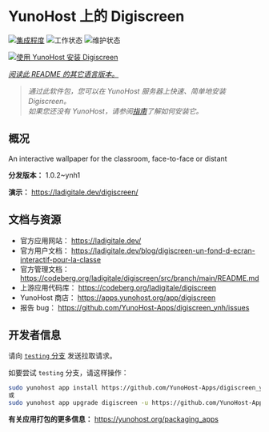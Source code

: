 <!--
注意：此 README 由 <https://github.com/YunoHost/apps/tree/master/tools/readme_generator> 自动生成
请勿手动编辑。
-->

# YunoHost 上的 Digiscreen

[![集成程度](https://apps.yunohost.org/badge/integration/digiscreen)](https://ci-apps.yunohost.org/ci/apps/digiscreen/)
![工作状态](https://apps.yunohost.org/badge/state/digiscreen)
![维护状态](https://apps.yunohost.org/badge/maintained/digiscreen)

[![使用 YunoHost 安装 Digiscreen](https://install-app.yunohost.org/install-with-yunohost.svg)](https://install-app.yunohost.org/?app=digiscreen)

*[阅读此 README 的其它语言版本。](./ALL_README.md)*

> *通过此软件包，您可以在 YunoHost 服务器上快速、简单地安装 Digiscreen。*  
> *如果您还没有 YunoHost，请参阅[指南](https://yunohost.org/install)了解如何安装它。*

## 概况

An interactive wallpaper for the classroom, face-to-face or distant


**分发版本：** 1.0.2~ynh1

**演示：** <https://ladigitale.dev/digiscreen/>
## 文档与资源

- 官方应用网站： <https://ladigitale.dev/>
- 官方用户文档： <https://ladigitale.dev/blog/digiscreen-un-fond-d-ecran-interactif-pour-la-classe>
- 官方管理文档： <https://codeberg.org/ladigitale/digiscreen/src/branch/main/README.md>
- 上游应用代码库： <https://codeberg.org/ladigitale/digiscreen>
- YunoHost 商店： <https://apps.yunohost.org/app/digiscreen>
- 报告 bug： <https://github.com/YunoHost-Apps/digiscreen_ynh/issues>

## 开发者信息

请向 [`testing` 分支](https://github.com/YunoHost-Apps/digiscreen_ynh/tree/testing) 发送拉取请求。

如要尝试 `testing` 分支，请这样操作：

```bash
sudo yunohost app install https://github.com/YunoHost-Apps/digiscreen_ynh/tree/testing --debug
或
sudo yunohost app upgrade digiscreen -u https://github.com/YunoHost-Apps/digiscreen_ynh/tree/testing --debug
```

**有关应用打包的更多信息：** <https://yunohost.org/packaging_apps>
